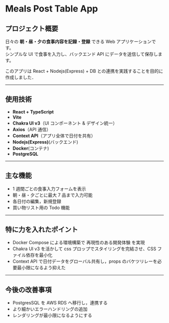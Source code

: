 # Meals Post Table App

## プロジェクト概要

日々の **朝・昼・夕の食事内容を記録・登録** できる Web アプリケーションです。  
シンプルな UI で食事を入力し、バックエンド API にデータを送信して保存します。

このアプリは React + Nodejs(Express) + DB との連携を実践することを目的に作成しました．

---

## 使用技術

- **React + TypeScript**
- **Vite**
- **Chakra UI v3**（UI コンポーネント & デザイン統一）
- **Axios**（API 通信）
- **Context API**（アプリ全体で日付を共有）
- **Nodejs(Express)**(バックエンド)
- **Docker**(コンテナ)
- **PostgreSQL**

---

## 主な機能

- 1 週間ごとの食事入力フォームを表示
- 朝・昼・夕ごとに最大 7 品まで入力可能
- 各日付の編集，新規登録
- 買い物リスト用の Todo 機能

---

## 特に力を入れたポイント

- Docker Compose による環境構築で 再現性のある開発体験 を実現
- Chakra UI v3 を活かして css プロップでスタイリングを完結させ、CSS ファイル依存を最小化
- Context API で日付データをグローバル共有し，props のバケツリレーを必要最小限になるよう抑えた

---

## 今後の改善事項

- PostgresSQL を AWS RDS へ移行し，連携する
- より細かいエラーハンドリングの追加
- レンダリングが最小限になるようにする
